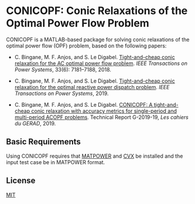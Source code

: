 # CONICOPF: Conic Relaxations of the Optimal Power Flow Problem

CONICOPF is a MATLAB-based package for solving conic relaxations of the optimal power flow (OPF) problem, based on the following papers:

+ C. Bingane, M. F. Anjos, and S. Le Digabel. [Tight-and-cheap conic relaxation for the AC optimal power flow problem](https://ieeexplore.ieee.org/abstract/document/8392367). *IEEE Transactions on Power Systems*, 33(6): 7181–7188, 2018.

+ C. Bingane, M. F. Anjos, and S. Le Digabel. [Tight-and-cheap conic relaxation for the optimal reactive power dispatch problem](https://ieeexplore.ieee.org/document/8695875). *IEEE Transactions on Power Systems*, 2019.

+ C. Bingane, M. F. Anjos, and S. Le Digabel. [CONICOPF: A tight-and-cheap conic relaxation with accuracy metrics for single-period and multi-period ACOPF problems](https://arxiv.org/abs/1903.09678). Technical Report G-2019-19, *Les cahiers du GERAD*, 2019.

## Basic Requirements

Using CONICOPF requires that [MATPOWER](http://www.pserc.cornell.edu/matpower/) and [CVX](http://cvxr.com/cvx/) be installed and the input test case be in MATPOWER format.

## License

[MIT](https://github.com/cbingane/conicopf/blob/master/LICENSE)
